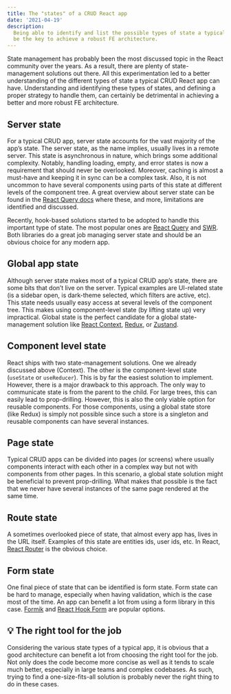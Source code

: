 ```yaml
---
title: The "states" of a CRUD React app
date: '2021-04-19'
description:
  Being able to identify and list the possible types of state a typical CRUD can
  be the key to achieve a robust FE architecture.
---
```


State management has probably been the most discussed topic in the React
community over the years. As a result, there are plenty of state-management
solutions out there. All this experimentation led to a better understanding of
the different types of state a typical CRUD React app can have. Understanding
and identifying these types of states, and defining a proper strategy to handle
them, can certainly be detrimental in achieving a better and more robust FE
architecture.

## Server state

For a typical CRUD app, server state accounts for the vast majority of the app’s
state. The server state, as the name implies, usually lives in a remote server.
This state is asynchronous in nature, which brings some additional complexity.
Notably, handling loading, empty, and error states is now a requirement that
should never be overlooked. Moreover, caching is almost a must-have and keeping
it in sync can be a complex task. Also, it is not uncommon to have several
components using parts of this state at different levels of the component tree.
A great overview about server state can be found in the
[React Query docs](https://react-query.tanstack.com/overview) where these, and
more, limitations are identified and discussed.

Recently, hook-based solutions started to be adopted to handle this important
type of state. The most popular ones are
[React Query](https://react-query.tanstack.com/) and
[SWR](https://swr.vercel.app/). Both libraries do a great job managing server
state and should be an obvious choice for any modern app.

## Global app state

Although server state makes most of a typical CRUD app’s state, there are some
bits that don’t live on the server. Typical examples are UI-related state (is a
sidebar open, is dark-theme selected, which filters are active, etc). This state
needs usually easy access at several levels of the component tree. This makes
using component-level state (by lifting state up) very impractical. Global state
is the perfect candidate for a global state-management solution like
[React Context](https://reactjs.org/docs/context.html),
[Redux](https://redux-toolkit.js.org/), or [Zustand](https://zustand.surge.sh/).

## Component level state

React ships with two state-management solutions. One we already discussed above
(Context). The other is the component-level state (`useState` or `useReducer`).
This is by far the easiest solution to implement. However, there is a major
drawback to this approach. The only way to communicate state is from the parent
to the child. For large trees, this can easily lead to prop-drilling. However,
this is also the only viable option for reusable components. For those
components, using a global state store (like Redux) is simply not possible since
such a store is a singleton and reusable components can have several instances.

## Page state

Typical CRUD apps can be divided into pages (or screens) where usually
components interact with each other in a complex way but not with components
from other pages. In this scenario, a global state solution might be beneficial
to prevent prop-drilling. What makes that possible is the fact that we never
have several instances of the same page rendered at the same time.

## Route state

A sometimes overlooked piece of state, that almost every app has, lives in the
URL itself. Examples of this state are entities ids, user ids, etc. In React,
[React Router](https://reactrouter.com/) is the obvious choice.

## Form state

One final piece of state that can be identified is form state. Form state can be
hard to manage, especially when having validation, which is the case most of the
time. An app can benefit a lot from using a form library in this case.
[Formik](https://formik.org/) and
[React Hook Form](https://react-hook-form.com/) are popular options.

## 💡 The right tool for the job

Considering the various state types of a typical app, it is obvious that a good
architecture can benefit a lot from choosing the right tool for the job. Not
only does the code become more concise as well as it tends to scale much better,
especially in large teams and complex codebases. As such, trying to find a
one-size-fits-all solution is probably never the right thing to do in these
cases.
